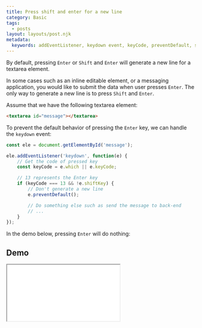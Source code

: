 ```yaml
---
title: Press shift and enter for a new line
category: Basic
tags:
  - posts
layout: layouts/post.njk
metadata:
  keywords: addEventListener, keydown event, keyCode, preventDefault, shift enter, shiftKey
---
```


By default, pressing `Enter` or `Shift` and `Enter` will generate a new line for a textarea element.

In some cases such as an inline editable element, or a messaging application, you would like to submit the data when user presses `Enter`. The only way to generate a new line is to press `Shift` and `Enter`.

Assume that we have the following textarea element:

```html
<textarea id="message"></textarea>
```

To prevent the default behavior of pressing the `Enter` key, we can handle the `keydown` event:

```js
const ele = document.getElementById('message');

ele.addEventListener('keydown', function(e) {
    // Get the code of pressed key
    const keyCode = e.which || e.keyCode;

    // 13 represents the Enter key
    if (keyCode === 13 && !e.shiftKey) {
        // Don't generate a new line
        e.preventDefault();

        // Do something else such as send the message to back-end
        // ...
    }
});
```

In the demo below, pressing `Enter` will do nothing:

## Demo

<iframe src='/demo/press-shift-and-enter-for-a-new-line/index.html' />

## More

* [Attach or detach an event handler](/attach-or-detach-an-event-handler)
* [Prevent the default action of an event](/prevent-the-default-action-of-an-event)
